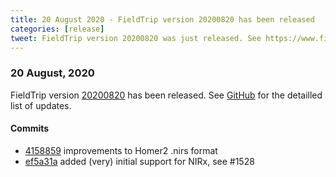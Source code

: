 ```yaml
---
title: 20 August 2020 - FieldTrip version 20200820 has been released
categories: [release]
tweet: FieldTrip version 20200820 was just released. See https://www.fieldtriptoolbox.org/#20-august-2020
---
```


### 20 August, 2020

FieldTrip version [20200820](http://github.com/fieldtrip/fieldtrip/releases/tag/20200820) has been released.
See [GitHub](https://github.com/fieldtrip/fieldtrip/compare/20200820...20200821) for the detailled list of updates.

#### Commits

- [4158859](http://github.com/fieldtrip/fieldtrip/commit/4158859) improvements to Homer2 .nirs format
- [ef5a31a](http://github.com/fieldtrip/fieldtrip/commit/ef5a31a) added (very) initial support for NIRx, see #1528
